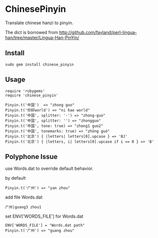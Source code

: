 ChinesePinyin
=============

Translate chinese hanzi to pinyin.

The dict is borrowed from <http://github.com/fayland/perl-lingua-han/tree/master/Lingua-Han-PinYin/>

Install
-------

    sudo gem install chinese_pinyin

Usage
-----

    require 'rubygems'
    require 'chinese_pinyin'

    Pinyin.t('中国')  => "zhong guo"
    Pinyin.t('你好world') => "ni hao world"
    Pinyin.t('中国', splitter: '-') => "zhong-guo"
    Pinyin.t('中国', splitter: '') => "zhongguo"
    Pinyin.t('中国', tone: true) => "zhong1 guo2"
    Pinyin.t('中国', tonemarks: true) => "zhōng guó"
    Pinyin.t('北京') { |letters| letters[0].upcase } => 'BJ'
    Pinyin.t('北京') { |letters, i| letters[0].upcase if i == 0 } => 'B'

Polyphone Issue
---------------

use Words.dat to override default behavior.

by default

    Pinyin.t('广州') => "yan zhou"

add file Words.dat

    广州|guang3 zhou1

set ENV['WORDS_FILE'] for Words.dat

    ENV['WORDS_FILE'] = "Words.dat path"
    Pinyin.t('广州') => "guang zhou"
